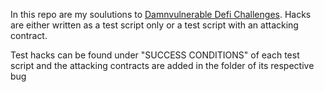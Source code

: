 In this repo are my soulutions to [Damnvulnerable Defi Challenges](https://www.damnvulnerabledefi.xyz/). Hacks are either written as a test script only or a test script with an attacking contract.

Test hacks can be found under "SUCCESS CONDITIONS" of each test script and the attacking contracts are added in the folder of its respective bug 
